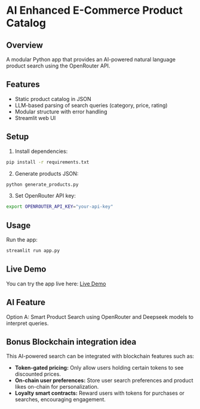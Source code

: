 # AI Enhanced E-Commerce Product Catalog

## Overview
A modular Python app that provides an AI-powered natural language product search using the OpenRouter API.

## Features
- Static product catalog in JSON
- LLM-based parsing of search queries (category, price, rating)
- Modular structure with error handling
- Streamlit web UI

## Setup
1. Install dependencies:
```bash
pip install -r requirements.txt
```

2. Generate products JSON:
```bash
python generate_products.py
```

3. Set OpenRouter API key:
```bash
export OPENROUTER_API_KEY="your-api-key"
```

## Usage

Run the app:
```bash
streamlit run app.py
```

## Live Demo
You can try the app live here: [Live Demo](https://ai-ecommerce-tulsi-kumar.streamlit.app)



## AI Feature
Option A: Smart Product Search using OpenRouter and Deepseek models to interpret queries.

## Bonus Blockchain integration idea
This AI-powered search can be integrated with blockchain features such as:

- **Token-gated pricing:** Only allow users holding certain tokens to see discounted prices.
- **On-chain user preferences:** Store user search preferences and product likes on-chain for personalization.
- **Loyalty smart contracts:** Reward users with tokens for purchases or searches, encouraging engagement.
